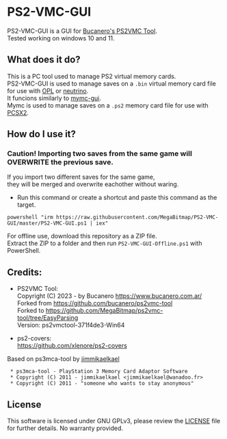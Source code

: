# PS2-VMC-GUI

PS2-VMC-GUI is a GUI for [Bucanero's PS2VMC Tool](https://github.com/bucanero/ps2vmc-tool).  
Tested working on windows 10 and 11.  

## What does it do?


This is a PC tool used to manage PS2 virtual memory cards.  
PS2-VMC-GUI is used to manage saves on a `.bin` virtual memory card file for use with [OPL](https://github.com/ps2homebrew/Open-PS2-Loader) or [neutrino](https://github.com/rickgaiser/neutrino).  
It funcions similarly to [mymc-gui](http://www.csclub.uwaterloo.ca:11068/mymc/).  
Mymc is used to manage saves on a `.ps2` memory card file for use with [PCSX2](https://pcsx2.net/).  


## How do I use it?

### Caution! Importing two saves from the same game will OVERWRITE the previous save.
If you import two different saves for the same game,  
they will be merged and overwrite eachother without waring.  

- Run this command or create a shortcut and paste this command as the target.

```
powershell "irm https://raw.githubusercontent.com/MegaBitmap/PS2-VMC-GUI/master/PS2-VMC-GUI.ps1 | iex"
```

For offline use, download this repository as a ZIP file.  
Extract the ZIP to a folder and then run `PS2-VMC-GUI-Offline.ps1` with PowerShell.  

## Credits:


- PS2VMC Tool:  
Copyright (C) 2023 - by Bucanero <https://www.bucanero.com.ar/>  
Forked from <https://github.com/bucanero/ps2vmc-tool>  
Forked to <https://github.com/MegaBitmap/ps2vmc-tool/tree/EasyParsing>  
Version: ps2vmctool-371f4de3-Win64  


- ps2-covers:  
<https://github.com/xlenore/ps2-covers>  

Based on ps3mca-tool by [jimmikaelkael](https://github.com/jimmikaelkael)

```
 * ps3mca-tool - PlayStation 3 Memory Card Adaptor Software
 * Copyright (C) 2011 - jimmikaelkael <jimmikaelkael@wanadoo.fr>
 * Copyright (C) 2011 - "someone who wants to stay anonymous"
```

## License

This software is licensed under GNU GPLv3, please review the [LICENSE](https://github.com/bucanero/ps2vmc-tool/blob/main/LICENSE)
file for further details. No warranty provided.
